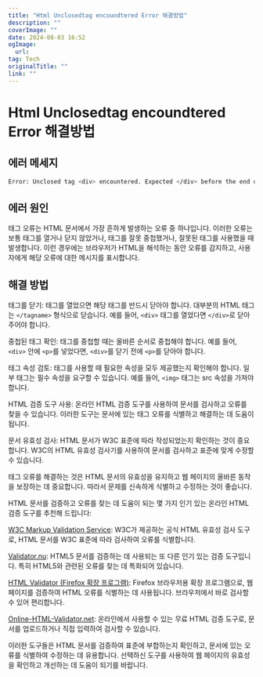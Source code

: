```yaml
---
title: "Html Unclosedtag encoundtered Error 해결방법"
description: ""
coverImage: ""
date: 2024-08-03 16:52
ogImage: 
  url: 
tag: Tech
originalTitle: ""
link: ""
---
```




# Html Unclosedtag encoundtered Error 해결방법


## 에러 메세지

```bash
Error: Unclosed tag <div> encountered. Expected </div> before the end of the document.
```

## 에러 원인

태그 오류는 HTML 문서에서 가장 흔하게 발생하는 오류 중 하나입니다. 이러한 오류는 보통 태그를 열거나 닫지 않았거나, 태그를 잘못 중첩했거나, 잘못된 태그를 사용했을 때 발생합니다. 이런 경우에는 브라우저가 HTML을 해석하는 동안 오류를 감지하고, 사용자에게 해당 오류에 대한 메시지를 표시합니다.

## 해결 방법

태그를 닫기: 태그를 열었으면 해당 태그를 반드시 닫아야 합니다. 대부분의 HTML 태그는 `</tagname>` 형식으로 닫습니다. 예를 들어, `<div>` 태그를 열었다면 `</div>`로 닫아주어야 합니다.

중첩된 태그 확인: 태그를 중첩할 때는 올바른 순서로 중첩해야 합니다. 예를 들어, `<div>` 안에 `<p>`를 넣었다면, `<div>`를 닫기 전에 `<p>`를 닫아야 합니다.

태그 속성 검토: 태그를 사용할 때 필요한 속성을 모두 제공했는지 확인해야 합니다. 일부 태그는 필수 속성을 요구할 수 있습니다. 예를 들어, `<img>` 태그는 src 속성을 가져야 합니다.

HTML 검증 도구 사용: 온라인 HTML 검증 도구를 사용하여 문서를 검사하고 오류를 찾을 수 있습니다. 이러한 도구는 문서에 있는 태그 오류를 식별하고 해결하는 데 도움이 됩니다.

문서 유효성 검사: HTML 문서가 W3C 표준에 따라 작성되었는지 확인하는 것이 중요합니다. W3C의 HTML 유효성 검사기를 사용하여 문서를 검사하고 표준에 맞게 수정할 수 있습니다.

태그 오류를 해결하는 것은 HTML 문서의 유효성을 유지하고 웹 페이지의 올바른 동작을 보장하는 데 중요합니다. 따라서 문제를 신속하게 식별하고 수정하는 것이 좋습니다.

HTML 문서를 검증하고 오류를 찾는 데 도움이 되는 몇 가지 인기 있는 온라인 HTML 검증 도구를 추천해 드립니다:

<div class="content-ad"></div>

[W3C Markup Validation Service](https://validator.w3.org/): W3C가 제공하는 공식 HTML 유효성 검사 도구로, HTML 문서를 W3C 표준에 따라 검사하여 오류를 식별합니다.

[Validator.nu](https://validator.nu/): HTML5 문서를 검증하는 데 사용되는 또 다른 인기 있는 검증 도구입니다. 특히 HTML5와 관련된 오류를 찾는 데 특화되어 있습니다.

[HTML Validator (Firefox 확장 프로그램)](https://addons.mozilla.org/en-US/firefox/addon/html-validator/): Firefox 브라우저용 확장 프로그램으로, 웹 페이지를 검증하여 HTML 오류를 식별하는 데 사용됩니다. 브라우저에서 바로 검사할 수 있어 편리합니다.

[Online-HTML-Validator.net](https://www.online-html-validator.net/): 온라인에서 사용할 수 있는 무료 HTML 검증 도구로, 문서를 업로드하거나 직접 입력하여 검사할 수 있습니다.

이러한 도구들은 HTML 문서를 검증하여 표준에 부합하는지 확인하고, 문서에 있는 오류를 식별하여 수정하는 데 유용합니다. 선택하신 도구를 사용하여 웹 페이지의 유효성을 확인하고 개선하는 데 도움이 되기를 바랍니다.
